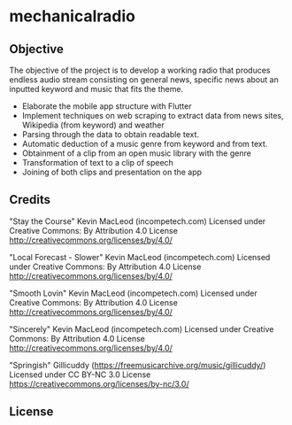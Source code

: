 # mechanicalradio

## Objective

The objective of the project is to develop a working radio that produces endless audio stream consisting on general news, specific news about an inputted keyword and music that fits the theme.

-	Elaborate the mobile app structure with Flutter
-	Implement techniques on web scraping to extract data from news sites, Wikipedia (from keyword) and weather
-	Parsing through the data to obtain readable text.
-	Automatic deduction of a music genre from keyword and from text.
-	Obtainment of a clip from an open music library with the genre
-	Transformation of text to a clip of speech
-	Joining of both clips and presentation on the app

## Credits
"Stay the Course" Kevin MacLeod (incompetech.com)
Licensed under Creative Commons: By Attribution 4.0 License
http://creativecommons.org/licenses/by/4.0/

"Local Forecast - Slower" Kevin MacLeod (incompetech.com)
Licensed under Creative Commons: By Attribution 4.0 License
http://creativecommons.org/licenses/by/4.0/

"Smooth Lovin" Kevin MacLeod (incompetech.com)
Licensed under Creative Commons: By Attribution 4.0 License
http://creativecommons.org/licenses/by/4.0/

"Sincerely" Kevin MacLeod (incompetech.com)
Licensed under Creative Commons: By Attribution 4.0 License
http://creativecommons.org/licenses/by/4.0/

"Springish" Gillicuddy (https://freemusicarchive.org/music/gillicuddy/)
Licensed under CC BY-NC 3.0 License
https://creativecommons.org/licenses/by-nc/3.0/
## License
